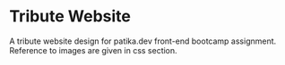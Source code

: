 # Tribute Website

A tribute website design for patika.dev front-end bootcamp assignment. Reference to images are given in css section.